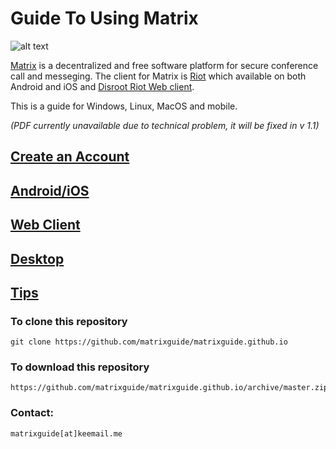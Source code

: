 # Guide To Using Matrix

![alt text](https://matrix.org/blog/wp-content/uploads/2015/01/logo1.png "Matrix")

[Matrix](https://matrix.org/) is a decentralized and free software platform for secure conference call and messeging. The client for Matrix is [Riot](https://riot.im/) which available on both Android and iOS and [Disroot Riot Web client](https://chat.disroot.org/).

This is a guide for Windows, Linux, MacOS and mobile.

*(PDF currently unavailable due to technical problem, it will be fixed in v 1.1)*

## [Create an Account](user.md)
## [Android/iOS](mobile.md)
## [Web Client](web.md)
## [Desktop](desktop.md)
## [Tips](tips.md)

### To clone this repository

    git clone https://github.com/matrixguide/matrixguide.github.io
    
### To download this repository

    https://github.com/matrixguide/matrixguide.github.io/archive/master.zip
    
### Contact:

    matrixguide[at]keemail.me

